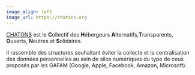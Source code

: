 ```yaml
---
image_align: left
image_url: https://chatons.org
---
```

[CHATONS](https://chatons.org) est le **C**ollectif des **H**ébergeurs **A**lternatifs,**T**ransparents, **O**uverts, **N**eutres et **S**olidaires.

Il rassemble des structures souhaitant éviter la collecte et la centralisation des données personnelles au sein de silos numériques du type de ceux proposés par les GAFAM (Google, Apple, Facebook, Amazon, Microsoft).
